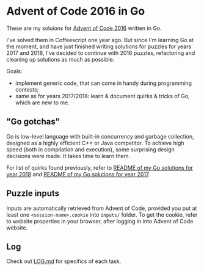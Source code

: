 # Advent of Code 2016 in Go

These are my soluions for [Advent of Code 2016](https://adventofcode.com/2016/) written in Go.

I've solved them in Coffeescript one year ago. But since I'm learning Go at the moment, and have just finished writing solutions for puzzles for years 2017 and 2018, I've decided to continue with 2016 puzzles, refactoring and cleaning up solutions as much as possible.

Goals:

* implement generic code, that can come in handy during programming contests;
* same as for years 2017/2018: learn & document quirks & tricks of Go, which are new to me.

## "Go gotchas"

Go is low-level language with built-in concurrency and garbage collection, designed as a highly efficient C++ or Java competitor. To achieve high speed (both in compilation and execution), some surprising design decisions were made. It takes time to learn them.

For list of quirks found previously, refer to [README of my Go solutions for year 2018](https://github.com/metalim/metalim.adventofcode.2018.go/blob/master/README.md#go-gotchas) and [README of my Go solutions for year 2017](https://github.com/metalim/metalim.adventofcode.2017.go/blob/master/README.md#go-gotchas).

## Puzzle inputs

Inputs are automatically retrieved from Advent of Code, provided you put at least one `<session-name>.cookie` into `inputs/` folder. To get the cookie, refer to website properties in your browser, after logging in into Advent of Code website.

## Log

Check out [LOG.md](LOG.md) for specifics of each task.
